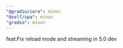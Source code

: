 ```yaml
---
"@gradio/core": minor
"@self/spa": minor
"gradio": minor
---
```


feat:Fix reload mode and streaming in 5.0 dev

